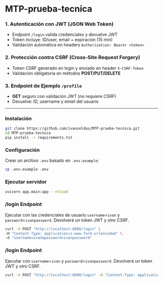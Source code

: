 # MTP-prueba-tecnica

### 1. Autenticación con JWT (JSON Web Token)
- Endpoint `/login` valida credenciales y devuelve JWT  
- Token incluye: ID/user, email + expiración (15 min)  
- Validación automática en headers `Authorization: Bearer <token>`  

### 2. Protección contra CSRF (Cross-Site Request Forgery)  
- Token CSRF generado en login y enviado en header `X-CSRF-Token`  
- Validación obligatoria en métodos **POST/PUT/DELETE**  

### 3. Endpoint de Ejemplo `/profile`
- **GET** seguro con validación JWT (no requiere CSRF)
- Devuelve: ID, username y email del usuario  

---
### Instalación
```bash
git clone https://github.com/ivanseldas/MTP-prueba-tecnica.git
cd MTP-prueba-tecnica
pip install -r requirements.txt
```
### Configuración
Crear un archivo `.env` basado en `.env.example`:
```bash
cp .env.example .env
```

### Ejecutar servidor
```bash
uvicorn app.main:app --reload
```

### /login Endpoint
Ejecutar con las credenciales de usuario `username`=`ivan` y `password`=`ivanpassword`. Devolverá un token JWT y otro CSRF.
```bash
curl -X POST "http://localhost:8000/login" \
-H "Content-Type: application/x-www-form-urlencoded" \
-d "username=ivan&password=ivanpassword"
```

### /login Endpoint
Ejecutar con `username`=`ivan` y `password`=`ivanpassword`. Devolverá un token JWT y otro CSRF.
```bash
curl -X POST "http://localhost:8000/login" -H "Content-Type: application/x-www-form-urlencoded" -d "username=ivan&password=ivanpassword"
```

